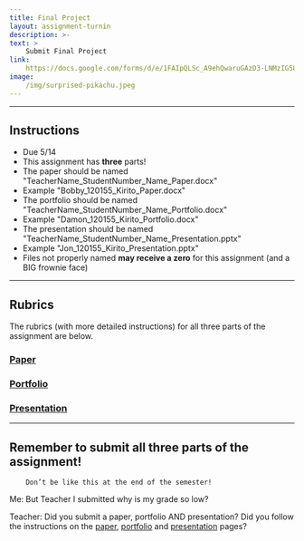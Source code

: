 ```yaml
---
title: Final Project
layout: assignment-turnin
description: >-
text: >
    Submit Final Project
link: 
    https://docs.google.com/forms/d/e/1FAIpQLSc_A9ehQwaruGAzD3-LNMzIG58ygjMzClLLKEEh6L2rpLWR-g/viewform?usp=sf_link
image: 
    /img/surprised-pikachu.jpeg
---
```

---
## Instructions
- Due 5/14
- This assignment has **three** parts!
- The paper should be named "TeacherName_StudentNumber_Name_Paper.docx"
- Example "Bobby_120155_Kirito_Paper.docx"
- The portfolio should be named "TeacherName_StudentNumber_Name_Portfolio.docx"
- Example "Damon_120155_Kirito_Portfolio.docx"
- The presentation should be named "TeacherName_StudentNumber_Name_Presentation.pptx"
- Example "Jon_120155_Kirito_Presentation.pptx"
- Files not properly named **may receive a zero** for this assignment (and a BIG frownie face)
---
## Rubrics
The rubrics (with more detailed instructions) for all three parts of the assignment are below.
### [Paper](/sks/spring2023/english-research/final-paper)               
### [Portfolio](/sks/spring2023/english-research/portfolio)    
### [Presentation](/sks/spring2023/english-research/presentation)
---
##  Remember to submit all three parts of the assignment!

        Don’t be like this at the end of the semester!

Me: But Teacher I submitted why is my grade so low?

Teacher: Did you submit a paper, portfolio AND presentation? Did you follow the instructions on the [paper](/sks/spring2023/english-research/final-paper), [portfolio](/sks/spring2023/english-research/portfolio) and [presentation](/sks/spring2023/english-research/presentation) pages?

